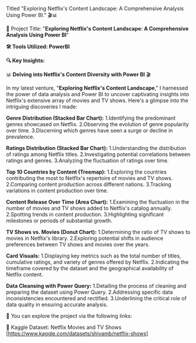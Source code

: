 Titled "Exploring Netflix's Content Landscape: A Comprehensive Analysis Using Power BI." 🎬📊

📌 Project Title: "**Exploring Netflix's Content Landscape: A Comprehensive Analysis Using Power BI**"

**🛠️ Tools Utilized: PowerBI**

**🔍 Key Insights:**

📊 **Delving into Netflix's Content Diversity with Power BI** 🎬

In my latest venture, "**Exploring Netflix's Content Landscape**," I harnessed the power of data analysis and Power BI to uncover captivating insights into Netflix's extensive array of movies and TV shows. Here's a glimpse into the intriguing discoveries I made:


**Genre Distribution (Stacked Bar Chart):**
1.Identifying the predominant genres showcased on Netflix.
2.Observing the evolution of genre popularity over time.
3.Discerning which genres have seen a surge or decline in prevalence.


**Ratings Distribution (Stacked Bar Chart):**
1.Understanding the distribution of ratings among Netflix titles.
2.Investigating potential correlations between ratings and genres.
3.Analyzing the fluctuation of ratings over time.


**Top 10 Countries by Content (Treemap):**
1.Exploring the countries contributing the most to Netflix's repertoire of movies and TV shows.
2.Comparing content production across different nations.
3.Tracking variations in content production over time.


**Content Release Over Time (Area Chart):**
1.Examining the fluctuation in the number of movies and TV shows added to Netflix's catalog annually.
2.Spotting trends in content production.
3.Highlighting significant milestones or periods of substantial growth.


**TV Shows vs. Movies (Donut Chart):**
1.Determining the ratio of TV shows to movies in Netflix's library.
2.Exploring potential shifts in audience preferences between TV shows and movies over the years.


**Card Visuals:**
1.Displaying key metrics such as the total number of titles, cumulative ratings, and variety of genres offered by Netflix.
2.Indicating the timeframe covered by the dataset and the geographical availability of Netflix content.


**Data Cleansing with Power Query:**
1.Detailing the process of cleaning and preparing the dataset using Power Query.
2.Addressing specific data inconsistencies encountered and rectified.
3.Underlining the critical role of data quality in ensuring accurate analysis.

📌 You can explore the project via the following links:

📁 Kaggle Dataset: Netflix Movies and TV Shows [https://www.kaggle.com/datasets/shivamb/netflix-shows]
